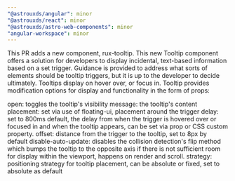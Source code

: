 ```yaml
---
"@astrouxds/angular": minor
"@astrouxds/react": minor
"@astrouxds/astro-web-components": minor
"angular-workspace": minor
---
```


This PR adds a new component, rux-tooltip. This new Tooltip component offers a solution for developers to display incidental, text-based information based on a set trigger. Guidance is provided to address what sorts of elements should be tooltip triggers, but it is up to the developer to decide ultimately. Tooltips display on hover over, or focus in. Tooltip provides modification options for display and functionality in the form of props:

open: toggles the tooltip's visibility
message: the tooltip's content
placement: set via use of floating-ui, placement around the trigger
delay: set to 800ms default, the delay from when the trigger is hovered over or focused in and when the tooltip appears, can be set via prop or CSS custom property.
offset: distance from the trigger to the tooltip, set to 8px by default
disable-auto-update: disables the collision detection's flip method which bumps the tooltip to the opposite axis if there is not sufficient room for display within the viewport, happens on render and scroll.
strategy: positioning strategy for tooltip placement, can be absolute or fixed, set to absolute as default
